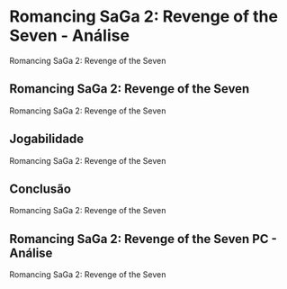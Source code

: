 ---
---

# Romancing SaGa 2: Revenge of the Seven - Análise

Romancing SaGa 2: Revenge of the Seven

## Romancing SaGa 2: Revenge of the Seven

Romancing SaGa 2: Revenge of the Seven

## Jogabilidade

Romancing SaGa 2: Revenge of the Seven

## Conclusão

Romancing SaGa 2: Revenge of the Seven

## Romancing SaGa 2: Revenge of the Seven PC - Análise

Romancing SaGa 2: Revenge of the Seven
